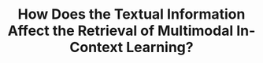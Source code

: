 ---
title: "How Does the Textual Information Affect the Retrieval of Multimodal In-Context Learning?"
collection: publications
category: conferences
paperurl: https://arxiv.org/abs/2404.12866
venue: 'EMNLP'
---